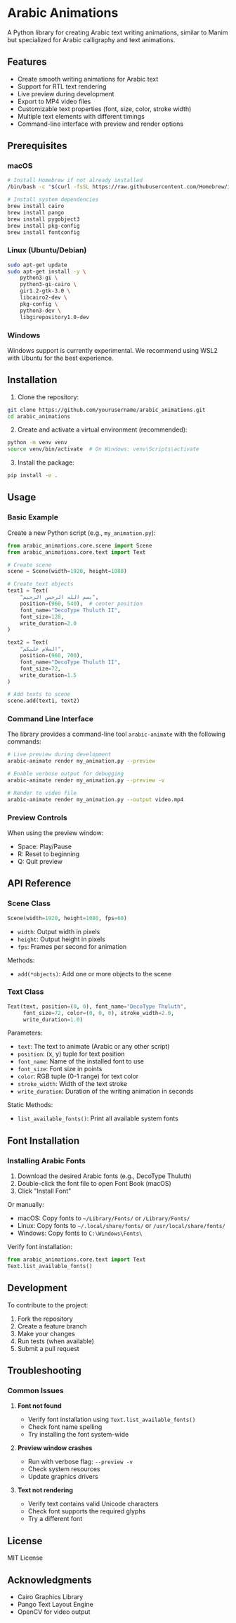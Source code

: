 # Arabic Animations

A Python library for creating Arabic text writing animations, similar to Manim but specialized for Arabic calligraphy and text animations.

## Features

- Create smooth writing animations for Arabic text
- Support for RTL text rendering
- Live preview during development
- Export to MP4 video files
- Customizable text properties (font, size, color, stroke width)
- Multiple text elements with different timings
- Command-line interface with preview and render options

## Prerequisites

### macOS
```bash
# Install Homebrew if not already installed
/bin/bash -c "$(curl -fsSL https://raw.githubusercontent.com/Homebrew/install/HEAD/install.sh)"

# Install system dependencies
brew install cairo
brew install pango
brew install pygobject3
brew install pkg-config
brew install fontconfig
```

### Linux (Ubuntu/Debian)
```bash
sudo apt-get update
sudo apt-get install -y \
    python3-gi \
    python3-gi-cairo \
    gir1.2-gtk-3.0 \
    libcairo2-dev \
    pkg-config \
    python3-dev \
    libgirepository1.0-dev
```

### Windows
Windows support is currently experimental. We recommend using WSL2 with Ubuntu for the best experience.

## Installation

1. Clone the repository:
```bash
git clone https://github.com/yourusername/arabic_animations.git
cd arabic_animations
```

2. Create and activate a virtual environment (recommended):
```bash
python -m venv venv
source venv/bin/activate  # On Windows: venv\Scripts\activate
```

3. Install the package:
```bash
pip install -e .
```

## Usage

### Basic Example

Create a new Python script (e.g., `my_animation.py`):

```python
from arabic_animations.core.scene import Scene
from arabic_animations.core.text import Text

# Create scene
scene = Scene(width=1920, height=1080)

# Create text objects
text1 = Text(
    "بسم الله الرحمن الرحيم",
    position=(960, 540),  # center position
    font_name="DecoType Thuluth II",
    font_size=128,
    write_duration=2.0
)

text2 = Text(
    "السلام عليكم",
    position=(960, 700),
    font_name="DecoType Thuluth II",
    font_size=72,
    write_duration=1.5
)

# Add texts to scene
scene.add(text1, text2)
```

### Command Line Interface

The library provides a command-line tool `arabic-animate` with the following commands:

```bash
# Live preview during development
arabic-animate render my_animation.py --preview

# Enable verbose output for debugging
arabic-animate render my_animation.py --preview -v

# Render to video file
arabic-animate render my_animation.py --output video.mp4
```

### Preview Controls

When using the preview window:
- Space: Play/Pause
- R: Reset to beginning
- Q: Quit preview

## API Reference

### Scene Class

```python
Scene(width=1920, height=1080, fps=60)
```
- `width`: Output width in pixels
- `height`: Output height in pixels
- `fps`: Frames per second for animation

Methods:
- `add(*objects)`: Add one or more objects to the scene

### Text Class

```python
Text(text, position=(0, 0), font_name="DecoType Thuluth",
     font_size=72, color=(0, 0, 0), stroke_width=2.0,
     write_duration=1.0)
```

Parameters:
- `text`: The text to animate (Arabic or any other script)
- `position`: (x, y) tuple for text position
- `font_name`: Name of the installed font to use
- `font_size`: Font size in points
- `color`: RGB tuple (0-1 range) for text color
- `stroke_width`: Width of the text stroke
- `write_duration`: Duration of the writing animation in seconds

Static Methods:
- `list_available_fonts()`: Print all available system fonts

## Font Installation

### Installing Arabic Fonts

1. Download the desired Arabic fonts (e.g., DecoType Thuluth)
2. Double-click the font file to open Font Book (macOS)
3. Click "Install Font"

Or manually:
- macOS: Copy fonts to `~/Library/Fonts/` or `/Library/Fonts/`
- Linux: Copy fonts to `~/.local/share/fonts/` or `/usr/local/share/fonts/`
- Windows: Copy fonts to `C:\Windows\Fonts\`

Verify font installation:
```python
from arabic_animations.core.text import Text
Text.list_available_fonts()
```

## Development

To contribute to the project:

1. Fork the repository
2. Create a feature branch
3. Make your changes
4. Run tests (when available)
5. Submit a pull request

## Troubleshooting

### Common Issues

1. **Font not found**
   - Verify font installation using `Text.list_available_fonts()`
   - Check font name spelling
   - Try installing the font system-wide

2. **Preview window crashes**
   - Run with verbose flag: `--preview -v`
   - Check system resources
   - Update graphics drivers

3. **Text not rendering**
   - Verify text contains valid Unicode characters
   - Check font supports the required glyphs
   - Try a different font

## License

MIT License

## Acknowledgments

- Cairo Graphics Library
- Pango Text Layout Engine
- OpenCV for video output
